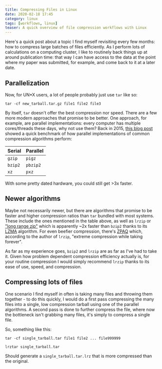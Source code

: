 ```yaml
---
title: Compressing Files in Linux
date: 2020-02-18 17:45
category: linux 
tags: [workflows, linux]
teaser: A quick overview of file compression workflows with Linux
---
```


Here's a quick post about a topic I find myself revisiting every few months: how to compress large batches of files efficiently. As I perform lots of calculations on a computing cluster, I like to routinely back things up at around publication time: that way I can have access to the data at the point where my paper was submitted, for example, and come back to it at a later date.

Parallelization
---------------

Now, for UN*X users, a lot of people probably just use `tar` like so:

```
tar -cf new_tarball.tar.gz file1 file2 file3
```

By itself, `tar` doesn't offer the best compression nor speed. There are a few more modern approaches that promise to be better. One approach, for example, are parallel implementations: every computer has multiple cores/threads these days, why not use them? Back in 2015, [this blog post](https://www.peterdavehello.org/2015/02/use-multi-threads-to-compress-files-when-taring-something/) showed a quick benchmark of how parallel implementations of common compression algorithms perform:

| Serial | Parallel |
|---|---|
| `gzip` | `pigz` |
| `bzip2` | `pbzip2` |
| `xz` | `pxz` |

With some pretty dated hardware, you could still get >3x faster.

Newer algorithms
----------------

Maybe not necessarily newer, but there are algorithms that promise to be faster and higher compression ratios than `tar` bundled with most systems. These include the ones mentioned in the table above, as well as `lrzip` or ["long range zip"](https://github.com/ckolivas/lrzip) which is apparently ~2x faster than `bzip2` thanks to its [LZMA](https://en.wikipedia.org/wiki/Lempel%E2%80%93Ziv%E2%80%93Markov_chain_algorithm) algorithm. For even beefier compression, there's [ZPAQ](http://mattmahoney.net/dc/zpaq.html) which, according to the author of `lrzip`, "extreme compression while taking forever".

As far as my experience goes, `bzip2` and `lrzip` are as far as I've had to take it. Given how problem dependent compression efficiency actually is, for your routine compression I would simply recommend `lrzip` thanks to its ease of use, speed, and compression.

Compressing lots of files
-------------------------

One scenario I find myself in often is taking many files and throwing them together - to do this quickly, I would do a first pass compressing the many files into a single, low compression tarball using one of the parallel algorithms. A second pass is done to further compress the file, where now the bottleneck isn't grabbing many files, it's simply to compress a single file.

So, something like this:

```
tar -cf single_tarball.tar file1 file2 ... file999999

lrztar single_tarball.tar
```

Should generate a `single_tarball.tar.lrz` that is more compressed than the original.
